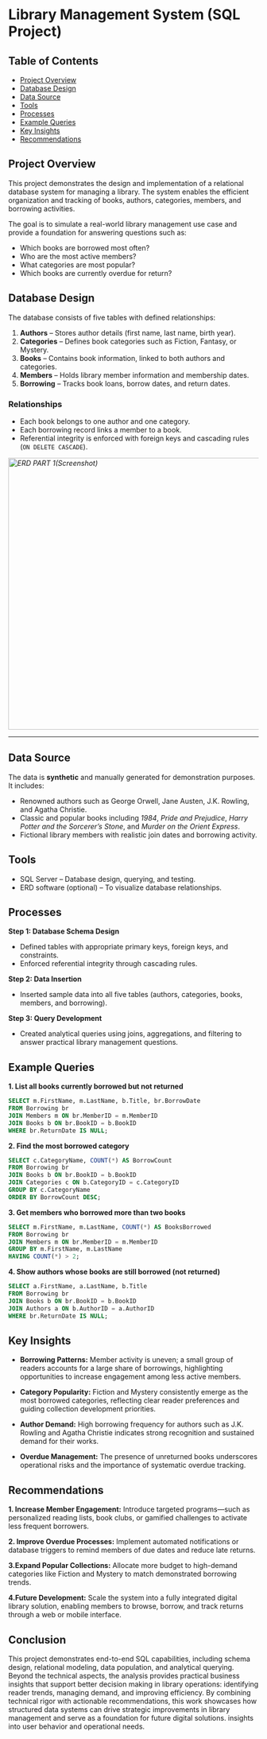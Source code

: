 # Library Management System (SQL Project)

## Table of Contents
- [Project Overview](#project-overview)  
- [Database Design](#database-design)  
- [Data Source](#data-source)  
- [Tools](#tools)  
- [Processes](#processes)  
- [Example Queries](#example-queries)  
- [Key Insights](#key-insights)  
- [Recommendations](#recommendations)   

## Project Overview
This project demonstrates the design and implementation of a relational database system for managing a library. The system enables the efficient organization and tracking of books, authors, categories, members, and borrowing activities.  

The goal is to simulate a real-world library management use case and provide a foundation for answering questions such as:  
- Which books are borrowed most often?  
- Who are the most active members?  
- What categories are most popular?  
- Which books are currently overdue for return?  

## Database Design
The database consists of five tables with defined relationships:  

1. **Authors** – Stores author details (first name, last name, birth year).  
2. **Categories** – Defines book categories such as Fiction, Fantasy, or Mystery.  
3. **Books** – Contains book information, linked to both authors and categories.  
4. **Members** – Holds library member information and membership dates.  
5. **Borrowing** – Tracks book loans, borrow dates, and return dates.  

### Relationships
- Each book belongs to one author and one category.  
- Each borrowing record links a member to a book.  
- Referential integrity is enforced with foreign keys and cascading rules (`ON DELETE CASCADE`).  

*<img width="1243" height="547" alt="ERD PART 1(Screenshot)" src="https://github.com/user-attachments/assets/45fb2200-eb8f-4f31-824c-94cbd463b155" />*  
****

## Data Source
The data is **synthetic** and manually generated for demonstration purposes. It includes:  
- Renowned authors such as George Orwell, Jane Austen, J.K. Rowling, and Agatha Christie.  
- Classic and popular books including *1984*, *Pride and Prejudice*, *Harry Potter and the Sorcerer’s Stone*, and *Murder on the Orient Express*.  
- Fictional library members with realistic join dates and borrowing activity.  


## Tools
- SQL Server – Database design, querying, and testing.  
- ERD software (optional) – To visualize database relationships.  


## Processes
**Step 1: Database Schema Design**  
- Defined tables with appropriate primary keys, foreign keys, and constraints.  
- Enforced referential integrity through cascading rules.  

**Step 2: Data Insertion**  
- Inserted sample data into all five tables (authors, categories, books, members, and borrowing).  

**Step 3: Query Development**  
- Created analytical queries using joins, aggregations, and filtering to answer practical library management questions.  

## Example Queries

**1. List all books currently borrowed but not returned**  
```sql
SELECT m.FirstName, m.LastName, b.Title, br.BorrowDate
FROM Borrowing br
JOIN Members m ON br.MemberID = m.MemberID
JOIN Books b ON br.BookID = b.BookID
WHERE br.ReturnDate IS NULL;
```

**2. Find the most borrowed category**
```sql
SELECT c.CategoryName, COUNT(*) AS BorrowCount
FROM Borrowing br
JOIN Books b ON br.BookID = b.BookID
JOIN Categories c ON b.CategoryID = c.CategoryID
GROUP BY c.CategoryName
ORDER BY BorrowCount DESC;
```

**3. Get members who borrowed more than two books**
```sql
SELECT m.FirstName, m.LastName, COUNT(*) AS BooksBorrowed
FROM Borrowing br
JOIN Members m ON br.MemberID = m.MemberID
GROUP BY m.FirstName, m.LastName
HAVING COUNT(*) > 2;
```

**4. Show authors whose books are still borrowed (not returned)**
```sql
SELECT a.FirstName, a.LastName, b.Title
FROM Borrowing br
JOIN Books b ON br.BookID = b.BookID
JOIN Authors a ON b.AuthorID = a.AuthorID
WHERE br.ReturnDate IS NULL;
```

## Key Insights
- **Borrowing Patterns:** Member activity is uneven; a small group of readers accounts for a large share of borrowings, highlighting opportunities to increase engagement among less active members.
  
- **Category Popularity:** Fiction and Mystery consistently emerge as the most borrowed categories, reflecting clear reader preferences and guiding collection development priorities.

- **Author Demand:** High borrowing frequency for authors such as J.K. Rowling and Agatha Christie indicates strong recognition and sustained demand for their works.
  
- **Overdue Management:** The presence of unreturned books underscores operational risks and the importance of systematic overdue tracking.

## Recommendations
**1. Increase Member Engagement:** Introduce targeted programs—such as personalized reading lists, book clubs, or gamified challenges to activate less frequent borrowers.

**2. Improve Overdue Processes:** Implement automated notifications or database triggers to remind members of due dates and reduce late returns.

**3.Expand Popular Collections:** Allocate more budget to high-demand categories like Fiction and Mystery to match demonstrated borrowing trends.

**4.Future Development:** Scale the system into a fully integrated digital library solution, enabling members to browse, borrow, and track returns through a web or mobile interface.

## Conclusion
This project demonstrates end-to-end SQL capabilities, including schema design, relational modeling, data population, and analytical querying. 
Beyond the technical aspects, the analysis provides practical business insights that support better decision making in library operations: identifying reader trends, managing demand, and improving efficiency.
By combining technical rigor with actionable recommendations, this work showcases how structured data systems can drive strategic improvements in library management and serve as a foundation for future digital solutions.
insights into user behavior and operational needs.

